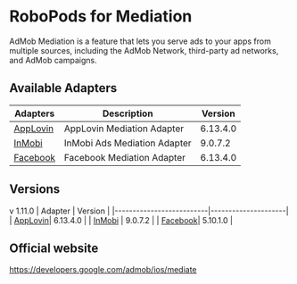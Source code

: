 # RoboPods for Mediation

AdMob Mediation is a feature that lets you serve ads to your apps from multiple sources, including the AdMob Network, third-party ad networks, and AdMob campaigns. 
## Available Adapters

| Adapters                         | Description                   | Version |
|----------------------------------|-------------------------------|---------|
| [AppLovin](ios-applovin/)        | AppLovin Mediation Adapter    | 6.13.4.0|
| [InMobi](ios-inmobi/)            | InMobi Ads Mediation Adapter  | 9.0.7.2 |
| [Facebook](ios-facebook/)        | Facebook Mediation Adapter    | 6.13.4.0|

## Versions

v 1.11.0 
| Adapter                  | Version             | 
|--------------------------|---------------------|
| [AppLovin](ios-applovin/)| 6.13.4.0            |
| [InMobi](ios-inmobi/)    | 9.0.7.2             |
| [Facebook](ios-facebook/)| 5.10.1.0            |

## Official website

https://developers.google.com/admob/ios/mediate
